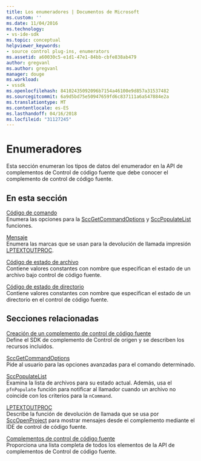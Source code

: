 ```yaml
---
title: Los enumeradores | Documentos de Microsoft
ms.custom: ''
ms.date: 11/04/2016
ms.technology:
- vs-ide-sdk
ms.topic: conceptual
helpviewer_keywords:
- source control plug-ins, enumerators
ms.assetid: a60030c5-e1d1-47e1-84bb-cbfe838ab479
author: gregvanl
ms.author: gregvanl
manager: douge
ms.workload:
- vssdk
ms.openlocfilehash: 84102435092096b7154a46100e9d857a31537482
ms.sourcegitcommit: 6a9d5bd75e50947659fd6c837111a6a547884e2a
ms.translationtype: MT
ms.contentlocale: es-ES
ms.lasthandoff: 04/16/2018
ms.locfileid: "31127245"
---
```

# <a name="enumerators"></a>Enumeradores
Esta sección enumeran los tipos de datos del enumerador en la API de complementos de Control de código fuente que debe conocer el complemento de control de código fuente.  
  
## <a name="in-this-section"></a>En esta sección  
 [Código de comando](../extensibility/command-code-enumerator.md)  
 Enumera las opciones para la [SccGetCommandOptions](../extensibility/sccgetcommandoptions-function.md) y [SccPopulateList](../extensibility/sccpopulatelist-function.md) funciones.  
  
 [Mensaje](../extensibility/message-enumerator.md)  
 Enumera las marcas que se usan para la devolución de llamada impresión [LPTEXTOUTPROC](../extensibility/lptextoutproc.md).  
  
 [Código de estado de archivo](../extensibility/file-status-code-enumerator.md)  
 Contiene valores constantes con nombre que especifican el estado de un archivo bajo control de código fuente.  
  
 [Código de estado de directorio](../extensibility/directory-status-code-enumerator.md)  
 Contiene valores constantes con nombre que especifican el estado de un directorio en el control de código fuente.  
  
## <a name="related-sections"></a>Secciones relacionadas  
 [Creación de un complemento de control de código fuente](../extensibility/internals/creating-a-source-control-plug-in.md)  
 Define el SDK de complemento de Control de origen y se describen los recursos incluidos.  
  
 [SccGetCommandOptions](../extensibility/sccgetcommandoptions-function.md)  
 Pide al usuario para las opciones avanzadas para el comando determinado.  
  
 [SccPopulateList](../extensibility/sccpopulatelist-function.md)  
 Examina la lista de archivos para su estado actual. Además, usa el `pfnPopulate` función para notificar al llamador cuando un archivo no coincide con los criterios para la `nCommand`.  
  
 [LPTEXTOUTPROC](../extensibility/lptextoutproc.md)  
 Describe la función de devolución de llamada que se usa por [SccOpenProject](../extensibility/sccopenproject-function.md) para mostrar mensajes desde el complemento mediante el IDE de control de código fuente.  
  
 [Complementos de control de código fuente](../extensibility/source-control-plug-ins.md)  
 Proporciona una lista completa de todos los elementos de la API de complementos de Control de código fuente.